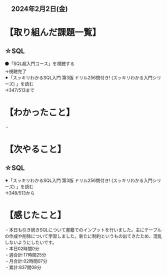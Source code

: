## 　2024年2月2日(金)
# 【取り組んだ課題一覧】
## ☆SQL
⚫「SQL超入門コース」を視聴する<br>
→視聴完了<br>
⚫︎「スッキリわかるSQL入門 第3版 ドリル256問付き! (スッキリわかる入門シリーズ) 」を読む<br>
→347/513まで<br>
# 【わかったこと】
・<br>
# 【次やること】
## ☆SQL
⚫︎「スッキリわかるSQL入門 第3版 ドリル256問付き! (スッキリわかる入門シリーズ) 」を読む<br>
→348/513から<br>
# 【感じたこと】
・本日も引き続きSQLについて書籍でのインプットを行いました。主にテーブルの作成や削除について学習しました。新たに制約というもの出てきたため、混乱しないようにしたいです。<br>
・本日02時間0分<br>
・週合計:17時間25分<br>
・月合計:02時間07分<br>
・累計:837間08分<br>
